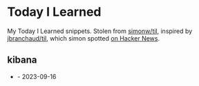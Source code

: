 # Today I Learned

My Today I Learned snippets. Stolen from [simonw/til](https://github.com/simonw/til/), inspired by [jbranchaud/til](https://github.com/jbranchaud/til), which simon spotted [on Hacker News](https://news.ycombinator.com/item?id=22908044).

<!-- index starts -->
## kibana

* [](https://github.com/renatorpn/til/blob/master/kibana/example.md) - 2023-09-16
<!-- index ends -->
